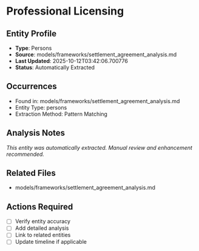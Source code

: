 # Professional Licensing

## Entity Profile
- **Type**: Persons
- **Source**: models/frameworks/settlement_agreement_analysis.md
- **Last Updated**: 2025-10-12T03:42:06.700776
- **Status**: Automatically Extracted

## Occurrences
- Found in: models/frameworks/settlement_agreement_analysis.md
- Entity Type: persons
- Extraction Method: Pattern Matching

## Analysis Notes
*This entity was automatically extracted. Manual review and enhancement recommended.*

## Related Files
- models/frameworks/settlement_agreement_analysis.md

## Actions Required
- [ ] Verify entity accuracy
- [ ] Add detailed analysis
- [ ] Link to related entities
- [ ] Update timeline if applicable
